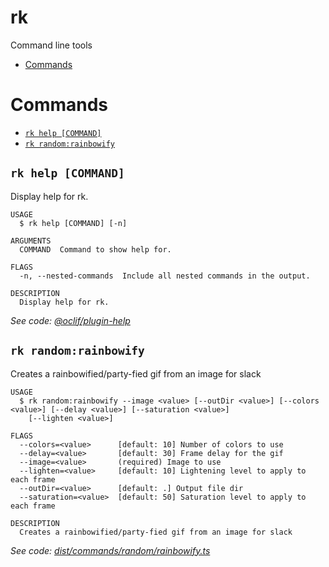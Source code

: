 rk
=================

Command line tools

<!-- toc -->
* [Commands](#commands)
<!-- tocstop -->
# Commands
<!-- commands -->
* [`rk help [COMMAND]`](#rk-help-command)
* [`rk random:rainbowify`](#rk-randomrainbowify)

## `rk help [COMMAND]`

Display help for rk.

```
USAGE
  $ rk help [COMMAND] [-n]

ARGUMENTS
  COMMAND  Command to show help for.

FLAGS
  -n, --nested-commands  Include all nested commands in the output.

DESCRIPTION
  Display help for rk.
```

_See code: [@oclif/plugin-help](https://github.com/oclif/plugin-help/blob/v5.1.10/src/commands/help.ts)_

## `rk random:rainbowify`

Creates a rainbowified/party-fied gif from an image for slack

```
USAGE
  $ rk random:rainbowify --image <value> [--outDir <value>] [--colors <value>] [--delay <value>] [--saturation <value>]
    [--lighten <value>]

FLAGS
  --colors=<value>      [default: 10] Number of colors to use
  --delay=<value>       [default: 30] Frame delay for the gif
  --image=<value>       (required) Image to use
  --lighten=<value>     [default: 10] Lightening level to apply to each frame
  --outDir=<value>      [default: .] Output file dir
  --saturation=<value>  [default: 50] Saturation level to apply to each frame

DESCRIPTION
  Creates a rainbowified/party-fied gif from an image for slack
```

_See code: [dist/commands/random/rainbowify.ts](https://github.com/kinigitbyday/rk/blob/v0.0.0/dist/commands/random/rainbowify.ts)_
<!-- commandsstop -->
